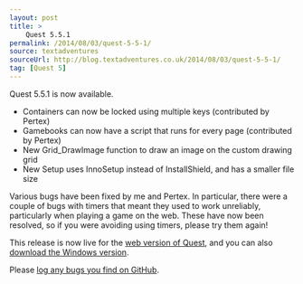 ```yaml
---
layout: post
title: >
    Quest 5.5.1
permalink: /2014/08/03/quest-5-5-1/
source: textadventures
sourceUrl: http://blog.textadventures.co.uk/2014/08/03/quest-5-5-1/
tag: [Quest 5]
---
```

Quest 5.5.1 is now available.
<ul>
	<li>Containers can now be locked using multiple keys (contributed by Pertex)</li>
	<li>Gamebooks can now have a script that runs for every page (contributed by Pertex)</li>
	<li>New Grid_DrawImage function to draw an image on the custom drawing grid</li>
	<li>New Setup uses InnoSetup instead of InstallShield, and has a smaller file size</li>
</ul>
Various bugs have been fixed by me and Pertex. In particular, there were a couple of bugs with timers that meant they used to work unreliably, particularly when playing a game on the web. These have now been resolved, so if you were avoiding using timers, please try them again!

This release is now live for the <a href="http://textadventures.co.uk/create">web version of Quest</a>, and you can also <a href="http://textadventures.co.uk/quest/desktop">download the Windows version</a>.

Please <a href="https://github.com/textadventures/quest/issues">log any bugs you find on GitHub</a>.